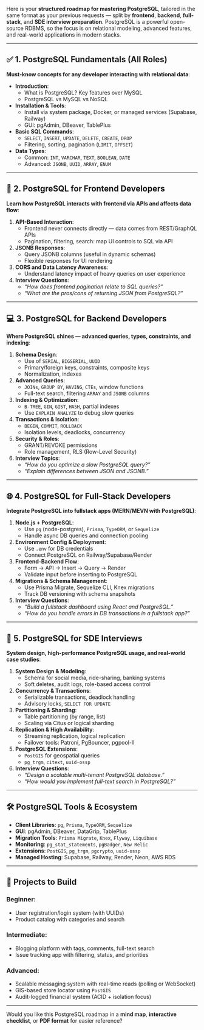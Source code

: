 Here is your **structured roadmap for mastering PostgreSQL**, tailored in the same format as your previous requests — split by **frontend**, **backend**, **full-stack**, and **SDE interview preparation**. PostgreSQL is a powerful open-source RDBMS, so the focus is on relational modeling, advanced features, and real-world applications in modern stacks.

---

## ✅ **1. PostgreSQL Fundamentals (All Roles)**  
**Must-know concepts for any developer interacting with relational data**:  
- **Introduction**:
  - What is PostgreSQL? Key features over MySQL
  - PostgreSQL vs MySQL vs NoSQL
- **Installation & Tools**:
  - Install via system package, Docker, or managed services (Supabase, Railway)
  - GUI: pgAdmin, DBeaver, TablePlus
- **Basic SQL Commands**:
  - `SELECT`, `INSERT`, `UPDATE`, `DELETE`, `CREATE`, `DROP`
  - Filtering, sorting, pagination (`LIMIT`, `OFFSET`)
- **Data Types**:
  - Common: `INT`, `VARCHAR`, `TEXT`, `BOOLEAN`, `DATE`
  - Advanced: `JSONB`, `UUID`, `ARRAY`, `ENUM`

---

## 🎯 **2. PostgreSQL for Frontend Developers**  
**Learn how PostgreSQL interacts with frontend via APIs and affects data flow**:  
1. **API-Based Interaction**:
   - Frontend never connects directly — data comes from REST/GraphQL APIs
   - Pagination, filtering, search: map UI controls to SQL via API
2. **JSONB Responses**:
   - Query JSONB columns (useful in dynamic schemas)
   - Flexible responses for UI rendering
3. **CORS and Data Latency Awareness**:
   - Understand latency impact of heavy queries on user experience
4. **Interview Questions**:
   - *“How does frontend pagination relate to SQL queries?”*
   - *“What are the pros/cons of returning JSON from PostgreSQL?”*

---

## 💻 **3. PostgreSQL for Backend Developers**  
**Where PostgreSQL shines — advanced queries, types, constraints, and indexing**:  
1. **Schema Design**:
   - Use of `SERIAL`, `BIGSERIAL`, `UUID`
   - Primary/foreign keys, constraints, composite keys
   - Normalization, indexes
2. **Advanced Queries**:
   - `JOINs`, `GROUP BY`, `HAVING`, `CTEs`, window functions
   - Full-text search, filtering `ARRAY` and `JSONB` columns
3. **Indexing & Optimization**:
   - `B-TREE`, `GIN`, `GIST`, `HASH`, partial indexes
   - Use `EXPLAIN ANALYZE` to debug slow queries
4. **Transactions & Isolation**:
   - `BEGIN`, `COMMIT`, `ROLLBACK`
   - Isolation levels, deadlocks, concurrency
5. **Security & Roles**:
   - GRANT/REVOKE permissions
   - Role management, RLS (Row-Level Security)
6. **Interview Topics**:
   - *“How do you optimize a slow PostgreSQL query?”*
   - *“Explain differences between JSON and JSONB.”*

---

## 🌐 **4. PostgreSQL for Full-Stack Developers**  
**Integrate PostgreSQL into fullstack apps (MERN/MEVN with PostgreSQL)**:  
1. **Node.js + PostgreSQL**:
   - Use `pg` (node-postgres), `Prisma`, `TypeORM`, or `Sequelize`
   - Handle async DB queries and connection pooling
2. **Environment Config & Deployment**:
   - Use `.env` for DB credentials
   - Connect PostgreSQL on Railway/Supabase/Render
3. **Frontend-Backend Flow**:
   - Form → API → Insert → Query → Render
   - Validate input before inserting to PostgreSQL
4. **Migrations & Schema Management**:
   - Use Prisma Migrate, Sequelize CLI, Knex migrations
   - Track DB versioning with schema snapshots
5. **Interview Questions**:
   - *“Build a fullstack dashboard using React and PostgreSQL.”*
   - *“How do you handle errors in DB transactions in a fullstack app?”*

---

## 🧠 **5. PostgreSQL for SDE Interviews**  
**System design, high-performance PostgreSQL usage, and real-world case studies**:  
1. **System Design & Modeling**:
   - Schema for social media, ride-sharing, banking systems
   - Soft deletes, audit logs, role-based access control
2. **Concurrency & Transactions**:
   - Serializable transactions, deadlock handling
   - Advisory locks, `SELECT FOR UPDATE`
3. **Partitioning & Sharding**:
   - Table partitioning (by range, list)
   - Scaling via Citus or logical sharding
4. **Replication & High Availability**:
   - Streaming replication, logical replication
   - Failover tools: Patroni, PgBouncer, pgpool-II
5. **PostgreSQL Extensions**:
   - `PostGIS` for geospatial queries
   - `pg_trgm`, `citext`, `uuid-ossp`
6. **Interview Questions**:
   - *“Design a scalable multi-tenant PostgreSQL database.”*
   - *“How would you implement full-text search in PostgreSQL?”*

---

## 🛠️ **PostgreSQL Tools & Ecosystem**
- **Client Libraries**: `pg`, `Prisma`, `TypeORM`, `Sequelize`
- **GUI**: pgAdmin, DBeaver, DataGrip, TablePlus
- **Migration Tools**: `Prisma Migrate`, `Knex`, `Flyway`, `Liquibase`
- **Monitoring**: `pg_stat_statements`, `pgBadger`, `New Relic`
- **Extensions**: `PostGIS`, `pg_trgm`, `pgcrypto`, `uuid-ossp`
- **Managed Hosting**: Supabase, Railway, Render, Neon, AWS RDS

---

## 🚀 **Projects to Build**
### Beginner:
- User registration/login system (with UUIDs)
- Product catalog with categories and search

### Intermediate:
- Blogging platform with tags, comments, full-text search
- Issue tracking app with filtering, status, and priorities

### Advanced:
- Scalable messaging system with real-time reads (polling or WebSocket)
- GIS-based store locator using `PostGIS`
- Audit-logged financial system (ACID + isolation focus)

---

Would you like this PostgreSQL roadmap in a **mind map**, **interactive checklist**, or **PDF format** for easier reference?